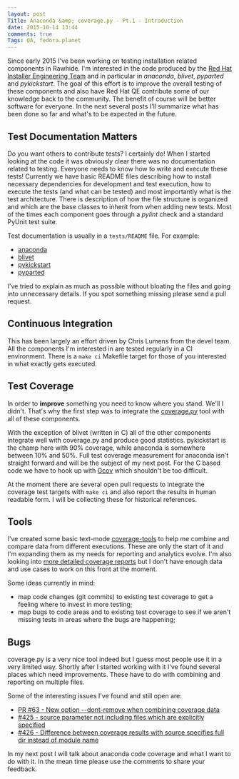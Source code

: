 ```yaml
---
layout: post
Title: Anaconda &amp; coverage.py - Pt.1 - Introduction
date: 2015-10-14 13:44
comments: true
Tags: QA, fedora.planet
---
```


Since early 2015 I've been working on testing installation related
components in Rawhide. I'm interested in the code produced by the
[Red Hat Installer Engineering Team](https://github.com/rhinstaller/) and in
particular in *anaconda*, *blivet*, *pyparted* and *pykickstart*. The goal of
this effort is to improve the overall testing of these components and also
have Red Hat QE contribute some of our knowledge back to the community. The benefit
of course will be better software for everyone. In the next
several posts I'll summarize what has been done so far and what's to be expected
in the future.

Test Documentation Matters
--------------------------

Do you want others to contribute tests? I certainly do! When I started looking
at the code it was obviously clear there was no documentation related to testing.
Everyone needs to know how to write and execute these tests! Currently we have
basic README files describing how to install necessary dependencies for development
and test execution, how to execute the tests (and what can be tested) and most
importantly what is the test architecture. There is description of how the file
structure is organized and which are the base classes to inherit from when adding
new tests. Most of the times each component goes through a *pylint* check and
a standard PyUnit test suite.

Test documentation is usually in a `tests/README` file. For example:

* [anaconda](https://github.com/rhinstaller/anaconda/blob/master/tests/README.rst)
* [blivet](https://github.com/rhinstaller/blivet/blob/master/tests/README.rst)
* [pykickstart](https://github.com/rhinstaller/pykickstart/blob/master/tests/README.rst)
* [pyparted](https://github.com/rhinstaller/pyparted/blob/master/tests/README.rst)

I've tried to explain as much as possible without bloating the files and going into
unnecessary details. If you spot something missing please send a pull request.


Continuous Integration
-----------------------

This has been largely an effort driven by Chris Lumens from the devel team.
All the components I'm interested in are tested regularly in a CI environment.
There is a `make ci` Makefile target for those of you interested in what exactly
gets executed.


Test Coverage
-------------

In order to **improve** something you need to know where you stand. We'll I didn't.
That's why the first step was to integrate the
[coverage.py](https://bitbucket.org/ned/coveragepy) tool with all of these components.

With the exception of blivet (written in C) all of the other
components integrate well with coverage.py and produce good statistics. pykickstart is
the champ here with 90% coverage, while anaconda is somewhere between 10% and 50%.
Full test coverage measurement for anaconda isn't straight forward and will be the
subject of my next post. For the C based code we have to hook up with
[Gcov](https://gcc.gnu.org/onlinedocs/gcc/Gcov.html) which shouldn't be too difficult.

At the moment there are several open pull requests to integrate the coverage test
targets with `make ci` and also report the results in human readable form. I will be
collecting these for historical references.


Tools
-----

I've created some basic text-mode
[coverage-tools](https://github.com/atodorov/coverage-tools) to help me combine and
compare data from different executions. These are only the start of it and I'm expanding
them as my needs for reporting and analytics evolve. I'm also looking into
[more detailed coverage reports](/blog/2015/07/27/call-for-ideas-graphical-test-coverage-reports/)
but I don't have enough data and use cases to work on this front at the moment.

Some ideas currently in mind:

* map code changes (git commits) to existing test coverage to get a feeling where to
invest in more testing;
* map bugs to code areas and to existing test coverage to see if we aren't
missing tests in areas where the bugs are happening;


Bugs
----

coverage.py is a very nice tool indeed but I guess most people use it in a very
limited way. Shortly after I started working with it I've found several places which
need improvements. These have to do with combining and reporting on multiple files.

Some of the interesting issues I've found and still open are:

* [PR #63 - New option --dont-remove when combining coverage data](https://bitbucket.org/ned/coveragepy/pull-requests/63/)
* [#425 - source parameter not including files which are explicitly specified](https://bitbucket.org/ned/coveragepy/issues/425)
* [#426 - Difference between coverage results with source specifies full dir instead of module name](https://bitbucket.org/ned/coveragepy/issues/426)


In my next post I will talk about anaconda code coverage and what I want to do with it.
In the mean time please use the comments to share your feedback.
